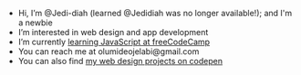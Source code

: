 <ul>
<li>Hi, I’m @Jedi-diah (learned @Jedidiah was no longer available!); and I'm a newbie</li>
<li>I’m interested in web design and app development</li>
<li>I’m currently <a target= "_blank" href="https://www.freecodecamp.org/learn">learning JavaScript at freeCodeCamp</a></li>
<li>You can reach me at olumideojelabi@gmail.com</li>
<li>You can also find <a target= "_blank" href="https://codepen.io/your-work/">my web design projects on codepen</a></li>
</ul>

<!---
Jedi-diah/Jedi-diah is a ✨ special ✨ repository because its `README.md` (this file) appears on your GitHub profile.
You can click the Preview link to take a look at your changes.
--->
